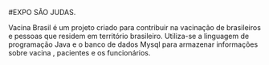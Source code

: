 #EXPO SÃO JUDAS.

 Vacina Brasil é um projeto criado para  contribuir 
na vacinação de brasileiros e pessoas que residem 
em território  brasileiro. Utiliza-se a linguagem
de programação Java e o banco de dados Mysql para 
armazenar informações sobre vacina , pacientes e os
funcionários. 
